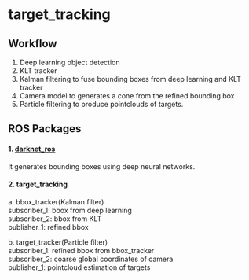 # target_tracking

## Workflow
1. Deep learning object detection
2. KLT tracker
3. Kalman filtering to fuse bounding boxes from deep learning and KLT tracker
4. Camera model to generates a cone from the refined bounding box
5. Particle filtering to produce pointclouds of targets.

## ROS Packages
#### 1. [darknet_ros](https://github.com/leggedrobotics/darknet_ros)
It generates bounding boxes using deep neural networks.

#### 2. target_tracking
a. bbox_tracker(Kalman filter)  
subscriber_1: bbox from deep learning  
subscriber_2: bbox from KLT  
publisher_1: refined bbox  

b. target_tracker(Particle filter)  
subscriber_1: refined bbox from bbox_tracker  
subscriber_2: coarse global coordinates of camera  
publisher_1: pointcloud estimation of targets
